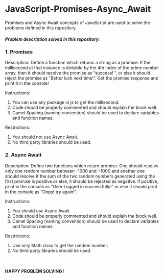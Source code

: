 # JavaScript-Promises-Async_Await
Promises and Async Await concepts of JavaScript are used to solve the problems defined in this repository.
#####  Problem description solved in this repository: 
<h3> 1. Promises </h4>
Description:
Define a function which returns a string as a promise. If the
millisecond at that instance is divisible by the 4th index of the prime
number array, then it should resolve the promise as “​success! ”, or
else it should reject the promise as “Better luck next time!”. Get the
promise response and print it in the console!

Instructions:
1. You can use any package in js to get the millisecond.
2. Code should be properly commented and should explain the
block well.
3. Camel Spacing (naming convention) should be used to declare
variables and function names.

Restrictions:
1. You should not use Async Await.
2. No third party libraries should be used.

<h3> 2. Async Await </h4>
Description:
Define two functions which return promise. One should resolve
only one random number between -1000 and +1000 and another one
should resolve if the sum of the two random numbers generated
using the first promise is positive or else, it should be rejected as
negative. If positive, print in the console as “​User Logged in
successfully!” or else it should print in the console as “Oops! try
again!​”.

Instructions:
1. You should use Async Await.
2. Code should be properly commented and should explain the
block well.
3. Camel Spacing (naming convention) should be used to declare
variables and function names.

Restrictions:
1. Use only Math class to get the random number.
2. No third party libraries should be used. 
</br>
<h4> HAPPY PROBLEM SOLVING ! </h4>

